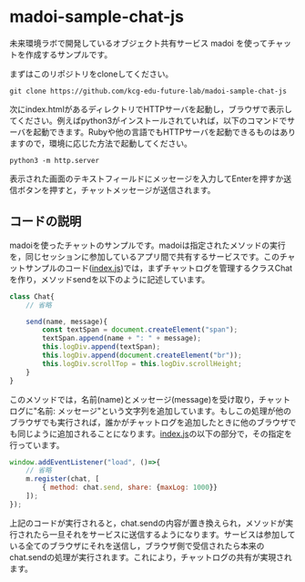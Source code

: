 # madoi-sample-chat-js

未来環境ラボで開発しているオブジェクト共有サービス madoi を使ってチャットを作成するサンプルです。

まずはこのリポジトリをcloneしてください。
```
git clone https://github.com/kcg-edu-future-lab/madoi-sample-chat-js
```

次にindex.htmlがあるディレクトリでHTTPサーバを起動し，ブラウザで表示してください。例えばpython3がインストールされていれば，以下のコマンドでサーバを起動できます。Rubyや他の言語でもHTTPサーバを起動できるものはありますので，環境に応じた方法で起動してください。
```
python3 -m http.server
```

表示された画面のテキストフィールドにメッセージを入力してEnterを押すか送信ボタンを押すと，チャットメッセージが送信されます。

## コードの説明

madoiを使ったチャットのサンプルです。madoiは指定されたメソッドの実行を，同じセッションに参加しているアプリ間で共有するサービスです。このチャットサンプルのコード([index.js](https://github.com/kcg-edu-future-lab/madoi-sample-chat-js/blob/main/index.js))では，まずチャットログを管理するクラスChatを作り，メソッドsendを以下のように記述しています。

```js
class Chat{
    // 省略

    send(name, message){
        const textSpan = document.createElement("span");
        textSpan.append(name + ": " + message);
        this.logDiv.append(textSpan);
        this.logDiv.append(document.createElement("br"));
        this.logDiv.scrollTop = this.logDiv.scrollHeight;
    }
}
```

このメソッドでは，名前(name)とメッセージ(message)を受け取り，チャットログに"名前: メッセージ"という文字列を追加しています。もしこの処理が他のブラウザでも実行されば，誰かがチャットログを追加したときに他のブラウザでも同じように追加されることになります。[index.js](https://github.com/kcg-edu-future-lab/madoi-sample-chat-js/blob/main/index.js)の以下の部分で，その指定を行っています。

```js
window.addEventListener("load", ()=>{
    // 省略
    m.register(chat, [
        { method: chat.send, share: {maxLog: 1000}}
    ]);
});
```

上記のコードが実行されると，chat.sendの内容が置き換えられ，メソッドが実行されたら一旦それをサービスに送信するようになります。サービスは参加している全てのブラウザにそれを送信し，ブラウザ側で受信されたら本来のchat.sendの処理が実行されます。これにより，チャットログの共有が実現されます。
